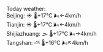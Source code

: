 Today weather:  
Beijing: ☀️   🌡️+17°C 🌬️←4km/h  
Tianjin: ☀️   🌡️+17°C 🌬️←4km/h  
Shijiazhuang: 🌫  🌡️+17°C 🌬️→4km/h  
Tangshan: ⛅️  🌡️+16°C 🌬️↖4km/h  
